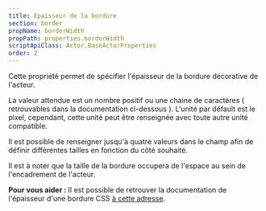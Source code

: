 ```yaml
---
title: Epaisseur de la bordure
section: border
propName: borderWidth
propPath: properties.borderWidth
scriptApiClass: Actor.BaseActorProperties
order: 2
---
```

Cette propriété permet de spécifier l'épaisseur de la bordure décorative de l'acteur.

La valeur attendue est un nombre positif ou une chaine de caractères ( retrouvables dans la documentation ci-dessous ).
L'unité par défault est le pixel, cependant, cette unité peut être renseignée avec toute autre unité compatible.

Il est possible de renseigner jusqu'à quatre valeurs dans le champ afin de définir différentes tailles en fonction du côté souhaité.

Il est à noter que la taille de la bordure occupera de l'espace au sein de l'encadrement de l'acteur.

**Pour vous aider :**
Il est possible de retrouver la documentation de l'épaisseur d'une bordure CSS [à cette adresse](https://developer.mozilla.org/fr/docs/Web/CSS/border-width).